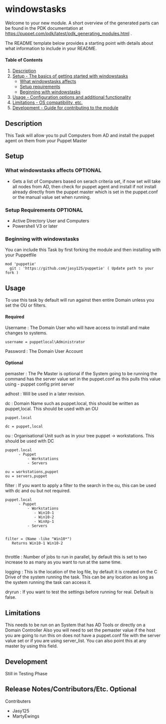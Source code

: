 # windowstasks

Welcome to your new module. A short overview of the generated parts can be found in the PDK documentation at https://puppet.com/pdk/latest/pdk_generating_modules.html .

The README template below provides a starting point with details about what information to include in your README.

#### Table of Contents

1. [Description](#description)
2. [Setup - The basics of getting started with windowstasks](#setup)
    * [What windowstasks affects](#what-windowstasks-affects)
    * [Setup requirements](#setup-requirements)
    * [Beginning with windowstasks](#beginning-with-windowstasks)
3. [Usage - Configuration options and additional functionality](#usage)
4. [Limitations - OS compatibility, etc.](#limitations)
5. [Development - Guide for contributing to the module](#development)

## Description

This Task will allow you to pull Computers from AD and install the puppet agent on them from your Puppet Master

## Setup

### What windowstasks affects **OPTIONAL**

* Gets a list of Computers based on serach criteria set, if now set will take all nodes from AD, then check for puppet agent and install if not install already directly from the puppet master which is set in the puppet.conf or the manual value set when running.

### Setup Requirements **OPTIONAL**

* Active Directory User and Computers
* Powershell V3 or later

### Beginning with windowstasks

You can include this Task by first forking the module and then installing with your Puppetfile

```
mod 'puppetie'
  git : 'https://github.com/jasy125/puppetie' ( Update path to your fork )
```

## Usage

To use this task by default will run against then entire Domain unless you set the OU or filters.

#### Required

Username : The Domain User who will have access to install and make changes to systems.

```
username = puppetlocal\Administrator
```

Password : The Domain User Account

#### Optional

pemaster : The Pe Master is optional if the System going to be running the command has the server value set in the puppet.conf as this pulls this value using - puppet config print server

adhost : Will be used in a later revision.

dc : Domain Name such as puppet.local, this should be written as puppet,local. This should be used with an OU

```
puppet.local

dc = puppet,local
```

ou : Organisational Unit such as in your tree puppet -> workstations. This should be used with DC

```
puppet.local 
      - Puppet
          - Workstations
          - Servers

ou = workstations,puppet
ou = servers,puppet
```

filter : If you want to apply a filter to the search in the ou, this can be used with dc and ou but not required.

```
puppet.local 
      - Puppet
          - Workstations
             - Win10-1
             - Win10-2
             - WinXp-1
          - Servers


filter = (Name -like "Win10*")
   Returns Win10-1 Win10-2
       
```

throttle : Number of jobs to run in parallel, by default this is set to two increase to as many as you want to run at the same time.

logging : This is the location of the log file, by default it is created on the C Drive of the system running the task. This can be any location as long as the system running the task can access it.

dryrun : If you want to test the settings before running for real. Default is false.


## Limitations

This needs to be run on an System that has AD Tools or directly on a Domain Controller
Also you will need to set the pemaster value if the host you are going to run this on does not have a puppet.conf file with the server value set or if you are using server_list. You can also point this at any master by using this field.

## Development

Still in Testing Phase

## Release Notes/Contributors/Etc. **Optional**

Contributers 

   - Jasy125
   - MartyEwings
